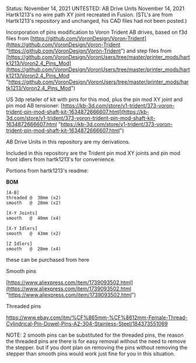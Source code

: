 

Status:
November 14, 2021 UNTESTED:  AB Drive Units
November 14, 2021 Hartk1213's no wire path XY joint recreated in Fusion. (STL's are from Hartk1213's repository and unchanged, his CAD files had not been posted.)





Incorporation of pins modification to Voron Trident AB drives, based on f3d files from 
[https://github.com/VoronDesign/Voron-Trident](https://github.com/VoronDesign/Voron-Trident "https://github.com/VoronDesign/Voron-Trident")
and
step files from
[https://github.com/VoronDesign/VoronUsers/tree/master/printer_mods/hartk1213/Voron2.4_Pins_Mod](https://github.com/VoronDesign/VoronUsers/tree/master/printer_mods/hartk1213/Voron2.4_Pins_Mod "https://github.com/VoronDesign/VoronUsers/tree/master/printer_mods/hartk1213/Voron2.4_Pins_Mod")

US 3dp retailer of kit with pins for this mod, plus the pin mod XY joint and pin mod AB tensioner:
[https://kb-3d.com/store/v1-trident/373-voron-trident-pin-mod-shaft-kit-1634872666607.html](https://kb-3d.com/store/v1-trident/373-voron-trident-pin-mod-shaft-kit-1634872666607.html "https://kb-3d.com/store/v1-trident/373-voron-trident-pin-mod-shaft-kit-1634872666607.html")



AB Drive Units in this repository are my derivations.


Included in this repository are the Trident pin mod XY joints and pin mod front idlers from hartk1213's for convenience.




Portions from hartk1213's readme:

**BOM**

```
[A-B] 
threaded @  30mm (x2)
smooth   @  28mm (x2)

[X-Y Joints]
smooth   @  40mm (x4)

[X-Y Idlers]
smooth   @  43mm (x2)

[Z Idlers]
smooth   @  28mm (x4)
```

these can be purchased from here

Smooth pins

[https://www.aliexpress.com/item/1739093502.html](https://www.aliexpress.com/item/1739093502.html "https://www.aliexpress.com/item/1739093502.html")

Threaded pins

[https://www.ebay.com/itm/%CF%865mm-%CF%8612mm-Female-Thread-Cylindrical-Pin-Dowel-Pins-A2-304-Stainless-Steel/184373551069
](https://www.ebay.com/itm/%CF%865mm-%CF%8612mm-Female-Thread-Cylindrical-Pin-Dowel-Pins-A2-304-Stainless-Steel/184373551069
 "https://www.ebay.com/itm/%CF%865mm-%CF%8612mm-Female-Thread-Cylindrical-Pin-Dowel-Pins-A2-304-Stainless-Steel/184373551069
")


NOTE: 2 smooth pins can be substituted for the threaded pins, the reason the threaded pins are there is for easy removal without the need to remove the stepper. but if you dont plan on removing the pins without removing the stepper than smooth pins would work just fine for you in this situation.

